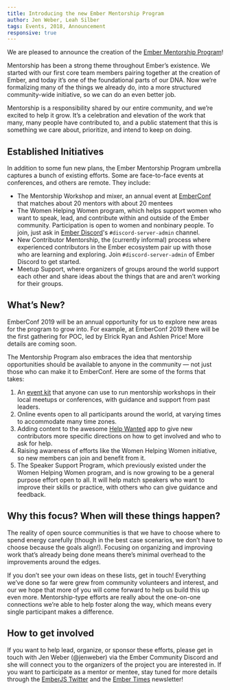 ```yaml
---
title: Introducing the new Ember Mentorship Program
author: Jen Weber, Leah Silber
tags: Events, 2018, Announcement
responsive: true
---
```


We are pleased to announce the creation of the [Ember Mentorship Program](https://emberconf.com/mentorship-program.html)!

Mentorship has been a strong theme throughout Ember’s existence. We started with our first core team members pairing together at the creation of Ember, and today it’s one of the foundational parts of our DNA. Now we’re formalizing many of the things we already do, into a more structured community-wide initiative, so we can do an even better job. 

Mentorship is a responsibility shared by our entire community, and we’re excited to help it grow. It’s a celebration and elevation of the work that many, many people have contributed to, and a public statement that this is something we care about, prioritize, and intend to keep on doing.

## Established Initiatives

<!--alex ignore gals-men-->

In addition to some fun new plans, the Ember Mentorship Program umbrella captures a bunch of existing efforts. Some are face-to-face events at conferences, and others are remote. They include:

- The Mentorship Workshop and mixer, an annual event at [EmberConf](https://emberconf.com) that matches about 20 mentors with about 20 mentees
- The Women Helping Women program, which helps support women who want to speak, lead, and contribute within and outside of the Ember community. Participation is open to women and nonbinary people. To join, just ask in [Ember Discord](https://discordapp.com/invite/zT3asNS)'s `#discord-server-admin` channel.
- New Contributor Mentorship, the (currently informal) process where experienced contributors in the Ember ecosystem pair up with those who are learning and exploring. Join `#discord-server-admin` of Ember Discord to get started.
- Meetup Support, where organizers of groups around the world support each other and share ideas about the things that are and aren’t working for their groups. 

## What’s New?

EmberConf 2019 will be an annual opportunity for us to explore new areas for the program to grow into. For example, at EmberConf 2019 there will be the first gathering for POC, led by Elrick Ryan and Ashlen Price!
More details are coming soon.

The Mentorship Program also embraces the idea that mentorship opportunities should be available to anyone in the community — not just those who can make it to EmberConf.
Here are some of the forms that takes:

1. An [event kit](https://github.com/ember-learn/mentorship-workshop) that anyone can use to run mentorship workshops in their local meetups or conferences, with guidance and support from past leaders.
2. Online events open to all participants around the world, at varying times to accommodate many time zones.
3. Adding content to the awesome [Help Wanted](https://help-wanted.emberjs.com/) app to give new contributors more specific directions on how to get involved and who to ask for help.
4. Raising awareness of efforts like the Women Helping Women initiative, so new members can join and benefit from it.
5. The Speaker Support Program, which previously existed under the Women Helping Women program, and is now growing to be a general purpose effort open to all.
It will help match speakers who want to improve their skills or practice, with others who can give guidance and feedback.


## Why this focus? When will these things happen?

The reality of open source communities is that we have to choose where to spend energy carefully (though in the best case scenarios, we don’t have to choose because the goals align!).
Focusing on organizing and improving work that’s already being done means there’s minimal overhead to the improvements around the edges.

If you don’t see your own ideas on these lists, get in touch!
Everything we’ve done so far were grew from community volunteers and interest, and our we hope that more of you will come forward to help us build this up even more. 
Mentorship-type efforts are really about the one-on-one connections we’re able to help foster along the way, which means every single participant makes a difference.


## How to get involved

If you want to help lead, organize, or sponsor these efforts, please get in touch with Jen Weber (@jenweber) via the Ember Community Discord and she will connect you to the organizers of the project you are interested in. 
If you want to participate as a mentor or mentee, stay tuned for more details through the [EmberJS Twitter](https://twitter.com/emberjs) and the [Ember Times](https://the-emberjs-times.ongoodbits.com/) newsletter!
